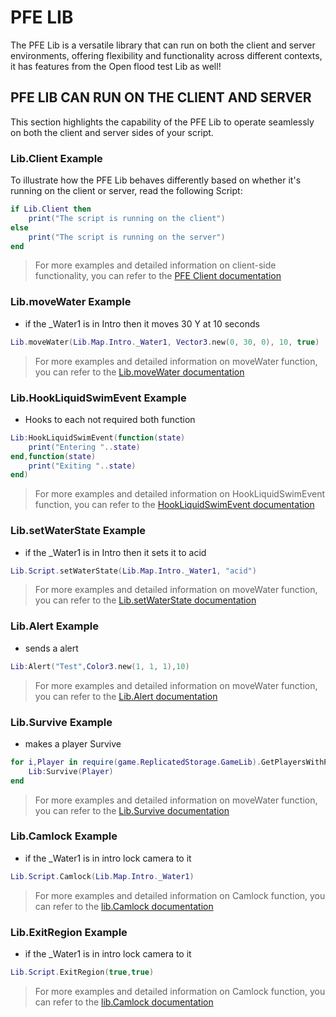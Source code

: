 # PFE LIB

The PFE Lib is a versatile library that can run on both the client and server environments, offering flexibility and functionality across different contexts, it has features from the Open flood test Lib as well!

## PFE LIB CAN RUN ON THE CLIENT AND SERVER

This section highlights the capability of the PFE Lib to operate seamlessly on both the client and server sides of your script.

### Lib.Client Example

To illustrate how the PFE Lib behaves differently based on whether it's running on the client or server, read the following Script:

```lua
if Lib.Client then
    print("The script is running on the client")
else
    print("The script is running on the server")
end
```

> For more examples and detailed information on client-side functionality, you can refer to the [PFE Client documentation](Pfe/Client.md)

### Lib.moveWater Example
- if the _Water1 is in Intro then it moves 30 Y at 10 seconds
```lua
Lib.moveWater(Lib.Map.Intro._Water1, Vector3.new(0, 30, 0), 10, true)
```

> For more examples and detailed information on moveWater function, you can refer to the [Lib.moveWater documentation](openfloodtest/Lib.moveWater.md)

### Lib.HookLiquidSwimEvent Example
- Hooks to each not required both function
```lua
Lib:HookLiquidSwimEvent(function(state)
	print("Entering "..state)
end,function(state)
	print("Exiting "..state)
end)
```

> For more examples and detailed information on HookLiquidSwimEvent function, you can refer to the [HookLiquidSwimEvent documentation](Pfe/HookLiquidSwimEvent.md)

### Lib.setWaterState Example
- if the _Water1 is in Intro then it sets it to acid
```lua
Lib.Script.setWaterState(Lib.Map.Intro._Water1, "acid")
```
> For more examples and detailed information on moveWater function, you can refer to the [Lib.setWaterState documentation](openfloodtest/Lib.setWaterState.md)

### Lib.Alert Example
- sends a alert
```lua
Lib:Alert("Test",Color3.new(1, 1, 1),10)
```
> For more examples and detailed information on moveWater function, you can refer to the [Lib.Alert documentation](Pfe/Alert.md)

### Lib.Survive Example
- makes a player Survive
```lua
for i,Player in require(game.ReplicatedStorage.GameLib).GetPlayersWithPlayState("Playing") do
	Lib:Survive(Player)
end
```
> For more examples and detailed information on moveWater function, you can refer to the [Lib.Survive documentation](Pfe/Survive.md)

### Lib.Camlock Example
- if the _Water1 is in intro lock camera to it
```lua
Lib.Script.Camlock(Lib.Map.Intro._Water1)
```
> For more examples and detailed information on Camlock function, you can refer to the [lib.Camlock documentation](openfloodtest/lib.Camlock.md)

### Lib.ExitRegion Example
- if the _Water1 is in intro lock camera to it
```lua
Lib.Script.ExitRegion(true,true)
```
> For more examples and detailed information on Camlock function, you can refer to the [lib.Camlock documentation](openfloodtest/lib.ExitRegion.md)

